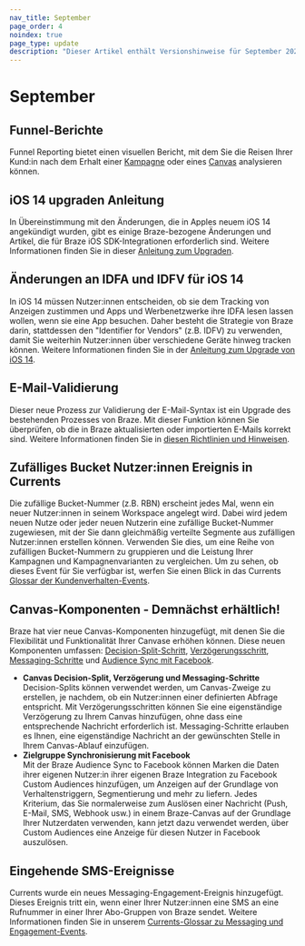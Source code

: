 ```yaml
---
nav_title: September
page_order: 4
noindex: true
page_type: update
description: "Dieser Artikel enthält Versionshinweise für September 2020."
---
```


# September

## Funnel-Berichte

Funnel Reporting bietet einen visuellen Bericht, mit dem Sie die Reisen Ihrer Kund:in nach dem Erhalt einer [Kampagne]({{site.baseurl}}/user_guide/analytics/reporting/funnel_reports/) oder eines [Canvas]({{site.baseurl}}/user_guide/analytics/reporting/funnel_reports/) analysieren können.

## iOS 14 upgraden Anleitung

In Übereinstimmung mit den Änderungen, die in Apples neuem iOS 14 angekündigt wurden, gibt es einige Braze-bezogene Änderungen und Artikel, die für Braze iOS SDK-Integrationen erforderlich sind. Weitere Informationen finden Sie in dieser [Anleitung zum Upgraden]({{site.baseurl}}/ios_14/).

## Änderungen an IDFA und IDFV für iOS 14

In iOS 14 müssen Nutzer:innen entscheiden, ob sie dem Tracking von Anzeigen zustimmen und Apps und Werbenetzwerke ihre IDFA lesen lassen wollen, wenn sie eine App besuchen. Daher besteht die Strategie von Braze darin, stattdessen den "Identifier for Vendors" (z.B. IDFV) zu verwenden, damit Sie weiterhin Nutzer:innen über verschiedene Geräte hinweg tracken können. Weitere Informationen finden Sie in der [Anleitung zum Upgrade von iOS 14]({{site.baseurl}}/ios_14/).

## E-Mail-Validierung

Dieser neue Prozess zur Validierung der E-Mail-Syntax ist ein Upgrade des bestehenden Prozesses von Braze. Mit dieser Funktion können Sie überprüfen, ob die in Braze aktualisierten oder importierten E-Mails korrekt sind. Weitere Informationen finden Sie in [diesen Richtlinien und Hinweisen]({{site.baseurl}}/user_guide/message_building_by_channel/email/email_setup/email_validation/).

## Zufälliges Bucket Nutzer:innen Ereignis in Currents

Die zufällige Bucket-Nummer (z.B. RBN) erscheint jedes Mal, wenn ein neuer Nutzer:innen in seinem Workspace angelegt wird. Dabei wird jedem neuen Nutze oder jeder neuen Nutzerin eine zufällige Bucket-Nummer zugewiesen, mit der Sie dann gleichmäßig verteilte Segmente aus zufälligen Nutzer:innen erstellen können. Verwenden Sie dies, um eine Reihe von zufälligen Bucket-Nummern zu gruppieren und die Leistung Ihrer Kampagnen und Kampagnenvarianten zu vergleichen. Um zu sehen, ob dieses Event für Sie verfügbar ist, werfen Sie einen Blick in das Currents [Glossar der Kundenverhalten-Events]({{site.baseurl}}/user_guide/data/braze_currents/event_glossary/customer_behavior_events/).

## Canvas-Komponenten - Demnächst erhältlich!

Braze hat vier neue Canvas-Komponenten hinzugefügt, mit denen Sie die Flexibilität und Funktionalität Ihrer Canvase erhöhen können. Diese neuen Komponenten umfassen: [Decision-Split-Schritt]({{site.baseurl}}/decision_split/), [Verzögerungsschritt]({{site.baseurl}}/delay_step/), [Messaging-Schritte]({{site.baseurl}}/message_step/) und [Audience Sync mit Facebook]({{site.baseurl}}/audience_sync_facebook/).
- **Canvas Decision-Split, Verzögerung und Messaging-Schritte**<br>Decision-Splits können verwendet werden, um Canvas-Zweige zu erstellen, je nachdem, ob ein Nutzer:innen einer definierten Abfrage entspricht. Mit Verzögerungsschritten können Sie eine eigenständige Verzögerung zu Ihrem Canvas hinzufügen, ohne dass eine entsprechende Nachricht erforderlich ist. Messaging-Schritte erlauben es Ihnen, eine eigenständige Nachricht an der gewünschten Stelle in Ihrem Canvas-Ablauf einzufügen.
- **Zielgruppe Synchronisierung mit Facebook**<br>Mit der Braze Audience Sync to Facebook können Marken die Daten ihrer eigenen Nutzer:in ihrer eigenen Braze Integration zu Facebook Custom Audiences hinzufügen, um Anzeigen auf der Grundlage von Verhaltenstriggern, Segmentierung und mehr zu liefern. Jedes Kriterium, das Sie normalerweise zum Auslösen einer Nachricht (Push, E-Mail, SMS, Webhook usw.) in einem Braze-Canvas auf der Grundlage Ihrer Nutzerdaten verwenden, kann jetzt dazu verwendet werden, über Custom Audiences eine Anzeige für diesen Nutzer in Facebook auszulösen.

## Eingehende SMS-Ereignisse

Currents wurde ein neues Messaging-Engagement-Ereignis hinzugefügt. Dieses Ereignis tritt ein, wenn einer Ihrer Nutzer:innen eine SMS an eine Rufnummer in einer Ihrer Abo-Gruppen von Braze sendet. Weitere Informationen finden Sie in unserem [Currents-Glossar zu Messaging und Engagement-Events]({{site.baseurl}}/user_guide/data/braze_currents/event_glossary/message_engagement_events/).

